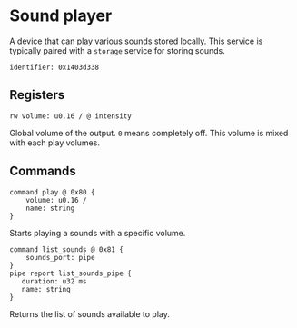 # Sound player

A device that can play various sounds stored locally. This service is typically paired with a ``storage`` service for storing sounds.

    identifier: 0x1403d338

## Registers

    rw volume: u0.16 / @ intensity

Global volume of the output. ``0`` means completely off. This volume is mixed with each play volumes.

## Commands

    command play @ 0x80 {
        volume: u0.16 /
        name: string
    }

Starts playing a sounds with a specific volume.

    command list_sounds @ 0x81 {
        sounds_port: pipe
    }
    pipe report list_sounds_pipe {
       duration: u32 ms
       name: string
    }

Returns the list of sounds available to play.
